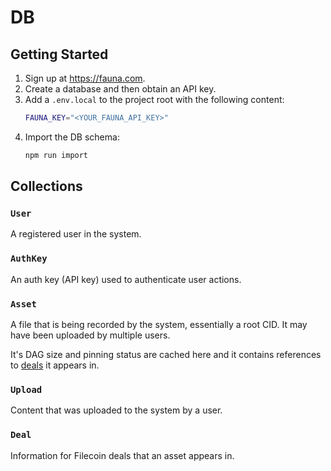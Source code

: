 # DB

## Getting Started

1. Sign up at https://fauna.com.
2. Create a database and then obtain an API key.
3. Add a `.env.local` to the project root with the following content:
    ```sh
    FAUNA_KEY="<YOUR_FAUNA_API_KEY>"
    ```
4. Import the DB schema:
    ```sh
    npm run import
    ```

## Collections

### `User`

A registered user in the system.

### `AuthKey`

An auth key (API key) used to authenticate user actions.

### `Asset`

A file that is being recorded by the system, essentially a root CID. It may have been uploaded by multiple users.

It's DAG size and pinning status are cached here and it contains references to [deals](#deal) it appears in.

### `Upload`

Content that was uploaded to the system by a user.

### `Deal`

Information for Filecoin deals that an asset appears in.
